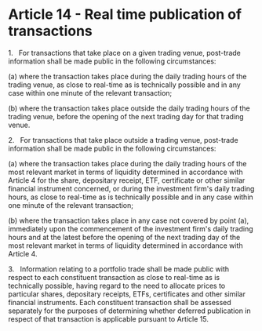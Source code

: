 # Article 14 - Real time publication of transactions


1.   For transactions that take place on a given trading venue, post-trade information shall be made public in the following circumstances:

(a) where the transaction takes place during the daily trading hours of the trading venue, as close to real-time as is technically possible and in any case within one minute of the relevant transaction;

(b) where the transaction takes place outside the daily trading hours of the trading venue, before the opening of the next trading day for that trading venue.

2.   For transactions that take place outside a trading venue, post-trade information shall be made public in the following circumstances:

(a) where the transaction takes place during the daily trading hours of the most relevant market in terms of liquidity determined in accordance with Article 4 for the share, depositary receipt, ETF, certificate or other similar financial instrument concerned, or during the investment firm's daily trading hours, as close to real-time as is technically possible and in any case within one minute of the relevant transaction;

(b) where the transaction takes place in any case not covered by point (a), immediately upon the commencement of the investment firm's daily trading hours and at the latest before the opening of the next trading day of the most relevant market in terms of liquidity determined in accordance with Article 4.

3.   Information relating to a portfolio trade shall be made public with respect to each constituent transaction as close to real-time as is technically possible, having regard to the need to allocate prices to particular shares, depositary receipts, ETFs, certificates and other similar financial instruments. Each constituent transaction shall be assessed separately for the purposes of determining whether deferred publication in respect of that transaction is applicable pursuant to Article 15.
